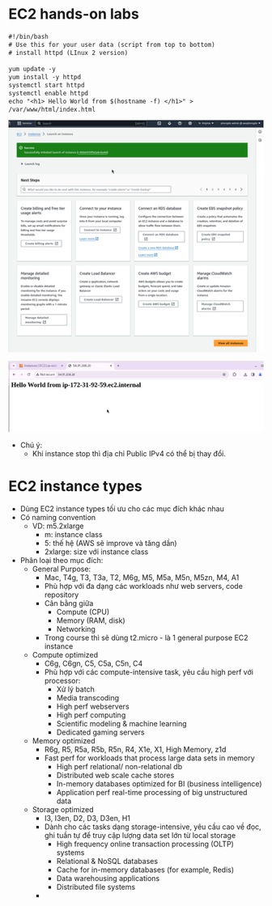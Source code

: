 # EC2 hands-on labs
```
#!/bin/bash
# Use this for your user data (script from top to bottom)
# install httpd (LInux 2 version)

yum update -y
yum install -y httpd
systemctl start httpd
systemctl enable httpd
echo "<h1> Hello World from $(hostname -f) </h1>" > /var/www/html/index.html
```

![](images/011-ec2-result.png)

![](images/012-ec2-webserver-result.png)

- Chú ý:
  - Khi instance stop thì địa chỉ Public IPv4 có thể bị thay đổi.

# EC2 instance types
- Dùng EC2 instance types tối ưu cho các mục đích khác nhau
- Có naming convention
  - VD: m5.2xlarge
    - m: instance class
    - 5: thế hệ (AWS sẽ improve và tăng dần)
    - 2xlarge: size với instance class
- Phân loại theo mục đích:
  - General Purpose:
    - Mac, T4g, T3, T3a, T2, M6g, M5, M5a, M5n, M5zn, M4, A1
    - Phù hợp với đa dạng các workloads như web servers, code repository
    - Cân bằng giữa
      - Compute (CPU)
      - Memory (RAM, disk)
      - Networking
    - Trong course thì sẽ dùng t2.micro - là 1 general purpose EC2 instance
  - Compute optimized
    - C6g, C6gn, C5, C5a, C5n, C4
    - Phù hợp với các compute-intensive task, yêu cầu high perf với processor:
      - Xử lý batch
      - Media transcoding
      - High perf webservers
      - High perf computing
      - Scientific modeling & machine learning
      - Dedicated gaming servers
  - Memory optimized
    - R6g, R5, R5a, R5b, R5n, R4, X1e, X1, High Memory, z1d
    - Fast perf for workloads that process large data sets in memory
      - High perf relational/ non-relational db
      - Distributed web scale cache stores
      - In-memory databases optimized for BI (business intelligence)
      - Application perf real-time processing of big unstructured data
  - Storage optimized
    - I3, I3en, D2, D3, D3en, H1
    - Dành cho các tasks dạng storage-intensive, yêu cầu cao về đọc, ghi tuần tự để truy cập lượng data set lớn từ local storage
      - High frequency online transaction processing (OLTP) systems
      - Relational & NoSQL databases
      - Cache for in-memory databases (for example, Redis)
      - Data warehousing applications
      - Distributed file systems
    - 
